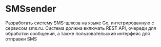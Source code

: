 # SMSsender
Разработать систему SMS-шлюза на языке Go, интегрированную с сервисом sms.ru. Система должна включать REST API, очереди для обработки сообщений, а также пользовательский интерфейс для отправки SMS
